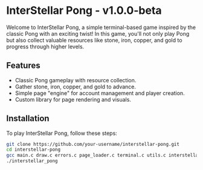 # InterStellar Pong - v1.0.0-beta 

Welcome to InterStellar Pong, a simple terminal-based game inspired by the classic Pong with an exciting twist!
In this game, you'll not only play Pong but also collect valuable resources like stone, iron, copper, and gold to progress through higher levels.

## Features

- Classic Pong gameplay with resource collection.
- Gather stone, iron, copper, and gold to advance.
- Simple page "engine" for account management and player creation.
- Custom library for page rendering and visuals.

## Installation

To play InterStellar Pong, follow these steps:

   ```bash
   git clone https://github.com/your-username/interstellar-pong.git
   cd interstellar-pong
   gcc main.c draw.c errors.c page_loader.c terminal.c utils.c interstellar_pong.c player.c -o interstellar_pong
   ./interstellar_pong